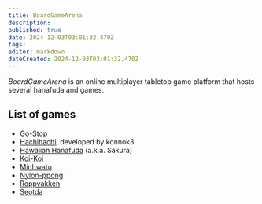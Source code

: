 ```yaml
---
title: BoardGameArena
description: 
published: true
date: 2024-12-03T03:01:32.470Z
tags: 
editor: markdown
dateCreated: 2024-12-03T03:01:32.470Z
---
```


_BoardGameArena_ is an online multiplayer tabletop game platform that hosts several hanafuda and games.

## List of games
* [Go-Stop](https://boardgamearena.com/gamepanel?game=gostop)
* [Hachihachi](https://boardgamearena.com/gamepanel?game=eightyeight), developed by konnok3
* [Hawaiian Hanafuda](https://boardgamearena.com/gamepanel?game=sakura) (a.k.a. Sakura)
* [Koi-Koi](https://boardgamearena.com/gamepanel?game=koikoi)
* [Minhwatu](https://boardgamearena.com/gamepanel?game=minhwatu)
* [Nylon-ppong](https://boardgamearena.com/gamepanel?game=nylonppong)
* [Roppyakken](https://boardgamearena.com/gamepanel?game=roppyakken)
* [Seotda](https://boardgamearena.com/gamepanel?game=seotda)